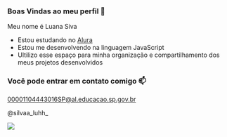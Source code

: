 ### Boas Vindas ao meu perfil 🖤

Meu nome é Luana Siva

- Estou estudando no [Alura](https://www.alura.com.br)
- Estou me desenvolvendo na linguagem JavaScript
- Ultilizo esse espaço para minha organização e compartilhamento dos meus projetos desenvolvidos

### Você pode entrar em contato comigo 📫

00001104443016SP@al.educacao.sp.gov.br

@silvaa_luhh_

![](https://media1.tenor.com/m/9b7U3kWw9GgAAAAC/spongebob-cute.gif)
